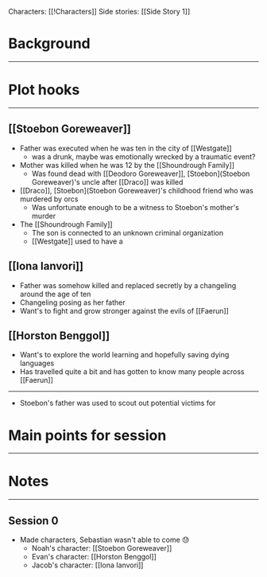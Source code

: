 Characters: [[!Characters]]
Side stories: [[Side Story 1]] 

# Background 
---
# Plot hooks
---
## [[Stoebon Goreweaver]]

- Father was executed when he was ten in the city of [[Westgate]] 
	- was a drunk, maybe was emotionally wrecked by a traumatic event?
- Mother was killed when he was 12 by the [[Shoundrough Family]]
	- Was found dead with [[Deodoro Goreweaver]], [Stoebon](Stoebon Goreweaver)'s uncle after [[Draco]] was killed
- [[Draco]], [Stoebon](Stoebon Goreweaver)'s childhood friend who was murdered by orcs
	- Was unfortunate enough to be a witness to Stoebon's mother's murder
- The [[Shoundrough Family]]
	- The son is connected to an unknown criminal organization
	- [[Westgate]] used to have a 

## [[Iona Ianvori]] 

- Father was somehow killed and replaced secretly by a changeling around the age of ten
- Changeling posing as her father
- Want's to fight and grow stronger against the evils of [[Faerun]]

## [[Horston Benggol]] 

- Want's to explore the world learning and hopefully saving dying languages
- Has travelled quite a bit and has gotten to know many people across [[Faerun]] 

---

- Stoebon's father was used to scout out potential victims for 
# Main points for session
---


# Notes
---
## Session 0
- Made characters, Sebastian wasn't able to come 😓
	- Noah's character: [[Stoebon Goreweaver]]
	- Evan's character: [[Horston Benggol]]
	- Jacob's character: [[Iona Ianvori]]

